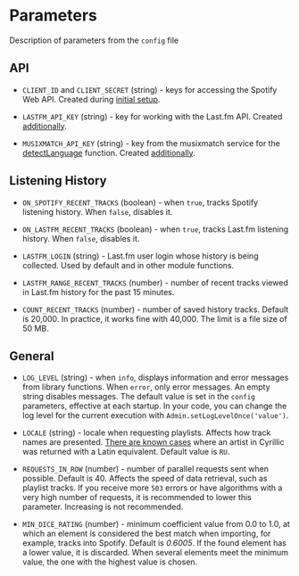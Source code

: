 # Parameters

Description of parameters from the `config` file

## API

- `CLIENT_ID` and `CLIENT_SECRET` (string) - keys for accessing the Spotify Web API. Created during [initial setup](/install).

- `LASTFM_API_KEY` (string) - key for working with the Last.fm API. Created [additionally](/tuning?id=lastfm-setup).

- `MUSIXMATCH_API_KEY` (string) - key from the musixmatch service for the [detectLanguage](/reference/filter?id=detectlanguage) function. Created [additionally](/tuning?id=Настройка-musicmatch).

## Listening History

- `ON_SPOTIFY_RECENT_TRACKS` (boolean) - when `true`, tracks Spotify listening history. When `false`, disables it.

- `ON_LASTFM_RECENT_TRACKS` (boolean) - when `true`, tracks Last.fm listening history. When `false`, disables it.

- `LASTFM_LOGIN` (string) - Last.fm user login whose history is being collected. Used by default and in other module functions.

- `LASTFM_RANGE_RECENT_TRACKS` (number) - number of recent tracks viewed in Last.fm history for the past 15 minutes.

- `COUNT_RECENT_TRACKS` (number) - number of saved history tracks. Default is 20,000. In practice, it works fine with 40,000. The limit is a file size of 50 MB.

## General

- `LOG_LEVEL` (string) - when `info`, displays information and error messages from library functions. When `error`, only error messages. An empty string disables messages. The default value is set in the `config` parameters, effective at each startup. In your code, you can change the log level for the current execution with `Admin.setLogLevelOnce('value')`.

- `LOCALE` (string) - locale when requesting playlists. Affects how track names are presented. [There are known cases](https://github.com/Chimildic/goofy/discussions/79#discussioncomment-814744) where an artist in Cyrillic was returned with a Latin equivalent. Default value is `RU`.

- `REQUESTS_IN_ROW` (number) - number of parallel requests sent when possible. Default is 40. Affects the speed of data retrieval, such as playlist tracks. If you receive more `503` errors or have algorithms with a very high number of requests, it is recommended to lower this parameter. Increasing is not recommended.

- `MIN_DICE_RATING` (number) - minimum coefficient value from 0.0 to 1.0, at which an element is considered the best match when importing, for example, tracks into Spotify. Default is _0.6005_. If the found element has a lower value, it is discarded. When several elements meet the minimum value, the one with the highest value is chosen.
